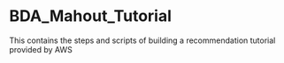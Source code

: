 # BDA_Mahout_Tutorial
This contains the steps and scripts of building a recommendation tutorial provided by AWS

